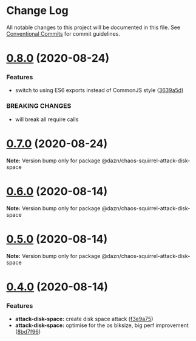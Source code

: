 # Change Log

All notable changes to this project will be documented in this file.
See [Conventional Commits](https://conventionalcommits.org) for commit guidelines.

# [0.8.0](https://github.com/getndazn/chaos-squirrel/compare/v0.7.0...v0.8.0) (2020-08-24)


### Features

* switch to using ES6 exports instead of CommonJS style ([3639a5d](https://github.com/getndazn/chaos-squirrel/commit/3639a5da2c43b4f1a304e33b66349ab3fb4ee90d))


### BREAKING CHANGES

* will break all require calls





# [0.7.0](https://github.com/getndazn/chaos-squirrel/compare/v0.6.0...v0.7.0) (2020-08-24)

**Note:** Version bump only for package @dazn/chaos-squirrel-attack-disk-space





# [0.6.0](https://github.com/getndazn/chaos-squirrel/compare/v0.5.0...v0.6.0) (2020-08-14)

**Note:** Version bump only for package @dazn/chaos-squirrel-attack-disk-space





# [0.5.0](https://github.com/getndazn/chaos-squirrel/compare/v0.4.0...v0.5.0) (2020-08-14)

**Note:** Version bump only for package @dazn/chaos-squirrel-attack-disk-space





# [0.4.0](https://github.com/getndazn/chaos-squirrel/compare/v0.3.0...v0.4.0) (2020-08-14)


### Features

* **attack-disk-space:** create disk space attack ([f3e9a75](https://github.com/getndazn/chaos-squirrel/commit/f3e9a75cdb25d736515193bac56b16d2c099a6e8))
* **attack-disk-space:** optimise for the os blksize, big perf improvement ([8bd7f96](https://github.com/getndazn/chaos-squirrel/commit/8bd7f96a8f4e0c07715d4a1c525d7243255d69a6))
